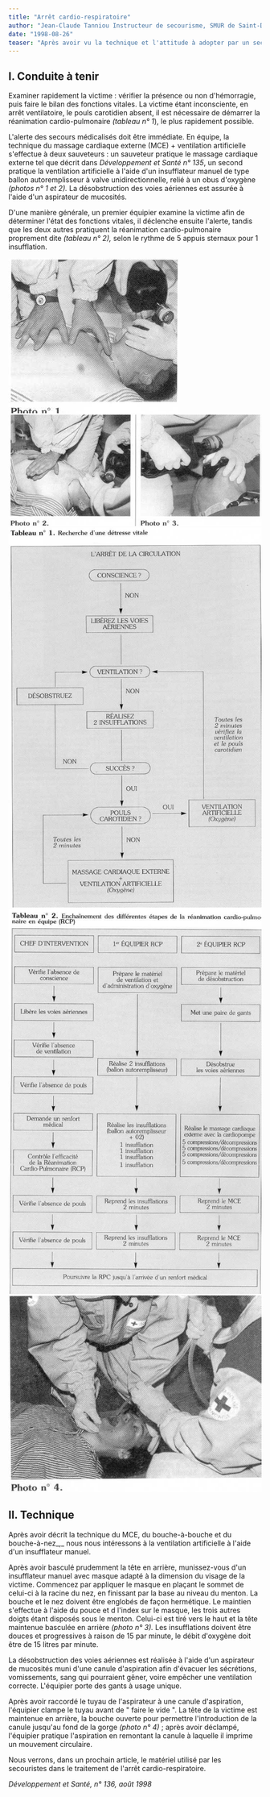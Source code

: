 ```yaml
---
title: "Arrêt cardio-respiratoire"
author: "Jean-Claude Tanniou Instructeur de secourisme, SMUR de Saint-Denis"
date: "1998-08-26"
teaser: "Après avoir vu la technique et l'attitude à adopter par un secouriste isolé dépourvu de matériel face à un arrêt cardio-respiratoire, nous traitons, dans cet article, de la conduite à tenir face au même problème par des secouristes agissant en équipe organisée."
---
```


## I. Conduite à tenir

Examiner rapidement la victime : vérifier la présence ou non d'hémorragie, puis faire le bilan des fonctions vitales. La victime étant inconsciente, en arrêt ventilatoire, le pouls carotidien absent, il est nécessaire de démarrer la réanimation cardio-pulmonaire _(tableau_ _n° 1_), le plus rapidement possible.

L'alerte des secours médicalisés doit être immédiate. En équipe, la technique du massage cardiaque externe (MCE) + ventilation artificielle s'effectue à deux sauveteurs : un sauveteur pratique le massage cardiaque externe tel que décrit dans _Développement et Santé n° 135_, un second pratique la ventilation artificielle à l'aide d'un insufflateur manuel de type ballon autoremplisseur à valve unidirectionnelle, relié à un obus d'oxygène _(photos_ _n° 1 et 2)._ La désobstruction des voies aériennes est assurée à l'aide d'un aspirateur de mucosités.

D'une manière générale, un premier équipier examine la victime afin de déterminer l'état des fonctions vitales, il déclenche ensuite l'alerte, tandis que les deux autres pratiquent la réanimation cardio-pulmonaire proprement dite _(tableau n° 2),_ selon le rythme de 5 appuis sternaux pour 1 insufflation.

![](i795-1.jpg)
![](i795-2.jpg)
![](i795-3.jpg)
![](i795-4.jpg)
![](i795-5.jpg)


## II. Technique

Après avoir décrit la technique du MCE, du bouche-à-bouche et du bouche-à-nez_,_ nous nous intéressons à la ventilation artificielle à l'aide d'un insufflateur manuel.

Après avoir basculé prudemment la tête en arrière, munissez-vous d'un insufflateur manuel avec masque adapté à la dimension du visage de la victime. Commencez par appliquer le masque en plaçant le sommet de celui-ci à la racine du nez, en finissant par la base au niveau du menton. La bouche et le nez doivent être englobés de façon hermétique. Le maintien s'effectue à l'aide du pouce et d l'index sur le masque, les trois autres doigts étant disposés sous le menton. Celui-ci est tiré vers le haut et la tête maintenue basculée en arrière _(photo n° 3)._ Les insufflations doivent être douces et progressives à raison de 15 par minute, le débit d'oxygène doit être de 15 litres par minute.

La désobstruction des voies aériennes est réalisée à l'aide d'un aspirateur de mucosités muni d'une canule d'aspiration afin d'évacuer les sécrétions, vomissements, sang qui pourraient gêner, voire empêcher une ventilation correcte. L'équipier porte des gants à usage unique.

Après avoir raccordé le tuyau de l'aspirateur à une canule d'aspiration, l'équipier clampe le tuyau avant de " faire le vide ". La tête de la victime est maintenue en arrière, la bouche ouverte pour permettre l'introduction de la canule jusqu'au fond de la gorge _(photo n° 4)_ ; après avoir déclampé, l'équipier pratique l'aspiration en remontant la canule à laquelle il imprime un mouvement circulaire.

Nous verrons, dans un prochain article, le matériel utilisé par les secouristes dans le traitement de l'arrêt cardio-respiratoire.

_Développement et Santé, n° 136, août 1998_